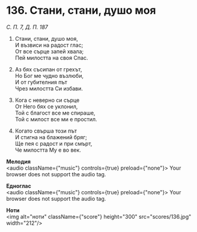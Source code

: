 # 136. Стани, стани, душо моя

_С. П. 7, Д. П. 187_

1. Стани, стани, душо моя,  
И възвиси на радост глас;  
От все сърце запей хвала;  
Пей милостта на своя Спас.  

2. Аз бях съсипан от грехът,  
Но Бог ме чудно възлюби,  
И от губителния път  
Чрез милостта Си избави.  

3. Кога с неверно си сърце  
От Него бях се уклонил,  
Той с благост все ме спираше,  
Той с милост все ми е простил.  

4. Когато свърша този път  
И стигна на блажений бряг;  
Ще пея с радост и при смърт,  
Че милостта Му е во век.

**Мелодия**  
<audio className={"music"} controls={true} preload={"none"}>
    <source src="mp3/136.mp3" type="audio/mpeg"/>
    Your browser does not support the audio tag.
</audio>

**Едноглас**  
<audio className={"music"} controls={true} preload={"none"}>
    <source src="transp/136.mp3" type="audio/mpeg"/>
    Your browser does not support the audio tag.
</audio>

**Ноти**  
<img alt="ноти" className={"score"} height="300" src="scores/136.jpg" width="212"/>
